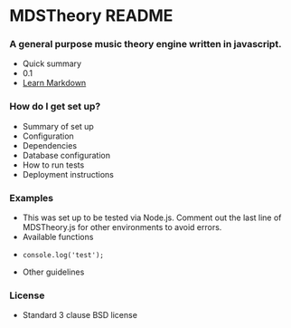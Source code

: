 # MDSTheory README #

### A general purpose music theory engine written in javascript. ###

* Quick summary
* 0.1
* [Learn Markdown](https://bitbucket.org/tutorials/markdowndemo)

### How do I get set up? ###

* Summary of set up
* Configuration
* Dependencies
* Database configuration
* How to run tests
* Deployment instructions

### Examples ###

* This was set up to be tested via Node.js. Comment out the last line of MDSTheory.js for other environments to avoid errors.
* Available functions
*     console.log('test');
* Other guidelines

### License ###

* Standard 3 clause BSD license